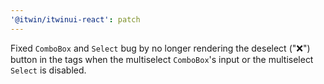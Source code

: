 ```yaml
---
'@itwin/itwinui-react': patch
---
```


Fixed `ComboBox` and `Select` bug by no longer rendering the deselect ("❌") button in the tags when the multiselect `ComboBox`'s input or the multiselect `Select` is disabled.
